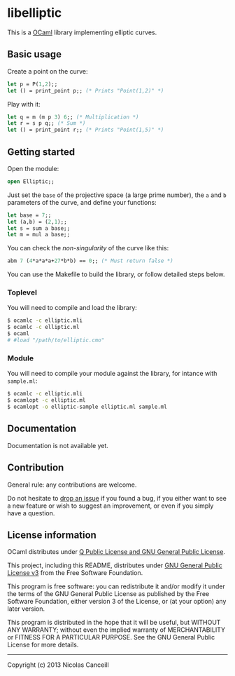 # libelliptic

This is a [OCaml](http://ocaml.org) library implementing elliptic curves.

## Basic usage

Create a point on the curve:

````ocaml
let p = P(1,2);;
let () = print_point p;; (* Prints "Point(1,2)" *)
````

Play with it:

````ocaml
let q = m (m p 3) 6;; (* Multiplication *)
let r = s p q;; (* Sum *)
let () = print_point r;; (* Prints "Point(1,5)" *)
````

## Getting started

Open the module:

````ocaml
open Elliptic;;
````

Just set the `base` of the projective space (a large prime number), the `a` and `b` parameters of the curve, and define your functions:

````ocaml
let base = 7;;
let (a,b) = (2,1);;
let s = sum a base;;
let m = mul a base;;
````

You can check the _non-singularity_ of the curve like this:

````ocaml
abm 7 (4*a*a*a+27*b*b) == 0;; (* Must return false *)
````

You can use the Makefile to build the library, or follow detailed steps below.

### Toplevel

You will need to compile and load the library:

````bash
$ ocamlc -c elliptic.mli
$ ocamlc -c elliptic.ml
$ ocaml
# #load "/path/to/elliptic.cmo"
````

### Module

You will need to compile your module against the library, for intance with `sample.ml`:

````bash
$ ocamlc -c elliptic.mli
$ ocamlopt -c elliptic.ml
$ ocamlopt -o elliptic-sample elliptic.ml sample.ml
````

## Documentation

Documentation is not available yet.

## Contribution

General rule: any contributions are welcome.

Do not hesitate to [drop an issue](https://github.com/ncanceill/libelliptic/issues/new) if you found a bug, if you either want to see a new feature or wish to suggest an improvement, or even if you simply have a question.

## License information

OCaml distributes under [Q Public License and GNU General Public License](http://caml.inria.fr/ocaml/license.en.html).

This project, including this README, distributes under [GNU General Public License v3](https://github.com/ncanceill/libelliptic/blob/master/LICENSE.md) from the Free Software Foundation.

This program is free software: you can redistribute it and/or modify it under the terms of the GNU General Public License as published by the Free Software Foundation, either version 3 of the License, or (at your option) any later version.

This program is distributed in the hope that it will be useful, but WITHOUT ANY WARRANTY; without even the implied warranty of MERCHANTABILITY or FITNESS FOR A PARTICULAR PURPOSE.  See the GNU General Public License for more details.

***

Copyright (c) 2013 Nicolas Canceill

